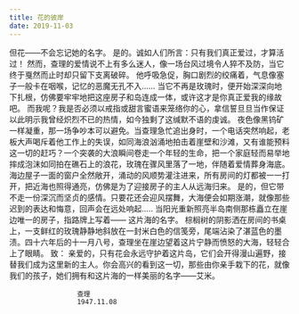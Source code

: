 ```yaml
---
title: 花的彼岸
date: 2019-11-03
---
```


但花——不会忘记她的名字。<!--more-->
是的。诚如人们所言：只有我们真正爱过，才算活过！
然而，查理的爱情说不上有多么迷人，像一场台风过境令人猝不及防，当它终于戛然而止时却只留下支离破碎。
他呼吸急促，胸口剧烈的绞痛着，气息像塞子一般卡在咽喉，记忆的恶魔无孔不入……
当它不再是玫瑰时，便开始深深向地下扎根，仿佛要牢牢地把这座房子和岛连成一体，或许这才是你真正爱我的缘故吧。
而我呢？我是否必须以戒指或甜言蜜语来笼络你的心，拿信誓旦旦当作保证以此明示我曾经炽烈不已的热情，如今独剩了这缄默不语的虔诚。
夜色像黑钨矿一样凝重，那一场争吵本可以避免。当查理急忙追出身时，一个电话突然响起，老板大声喝斥着他工作上的失误，如同海浪汹涌地拍击着崖壁和沙滩，又有谁能预料这一切的赶巧？一个突袭的大浪瞬间卷走一个年轻的生命，把一个家庭轻而易举地摔成泡沫如同拍在礁石上的浪花，玫瑰在骤风里落了一地，伴随着爱情葬身海底。
海边屋子一面的窗户全然敞开，涌动的风顺势灌注进来，所有房间的灯都被一一打开，把近海也照得通亮，仿佛是为了迎接房子的主人从远海归来。
是的，但它带不走一份深沉而坚贞的感情。只要花还会迎风摆舞，大海便会如期涨潮，就像那些迟到的表达和悔意，回声会在远处响起.....
当阳光重新照亮半岛南侧那栋矗立在崖边唯一的房子，指路牌上写着——
这片海的名字。
棕榈树的阴影洒在房间的书桌上，一支鲜红的玫瑰静静地斜放在一封米白色的信笺旁，尾端沾染了湛蓝色的墨渍。四十六年后的十一月八号，查理坐在崖边望着这片宁静而愤怒的大海，轻轻合上了眼睛。
致：
亲爱的，只有花会永远守护着这片岛，它们会开得漫山遍野，接替我们成为这里新的主人。你会高兴的看到这一切，那些由你亲手栽下的花，就像我们的孩子，她们拥有和这片海的一样美丽的名字——艾米。

                     查理
                     1947.11.08